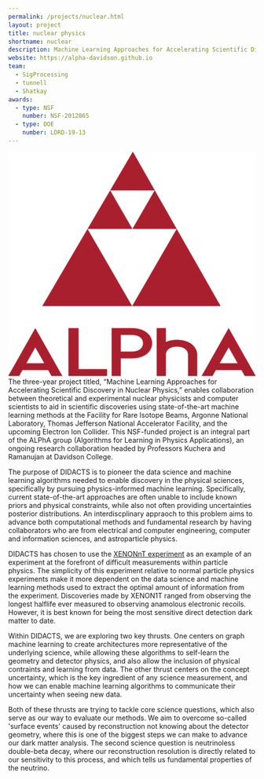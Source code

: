 ```yaml
---
permalink: /projects/nuclear.html
layout: project
title: nuclear physics
shortname: nuclear
description: Machine Learning Approaches for Accelerating Scientific Discovery in Nuclear Physics
website: https://alpha-davidson.github.io
team:
  - SigProcessing
  - tunnell
  - Shatkay
awards:
  - type: NSF
    number: NSF-2012865
  - type: DOE
    number: LDRD-19-13
---
```


![ALPhA logo](/assets/images/ALPhA_logo.png)The three-year project titled, “Machine Learning Approaches for Accelerating Scientific Discovery in Nuclear Physics,” enables collaboration between theoretical and experimental nuclear physicists and computer scientists to aid in scientific discoveries using state-of-the-art machine learning methods at the Facility for Rare Isotope Beams, Argonne National Laboratory, Thomas Jefferson National Accelerator Facility, and the upcoming Electron Ion Collider. This NSF-funded project is an integral part of the ALPhA group (Algorithms for Learning in Physics Applications), an ongoing research collaboration headed by Professors Kuchera and Ramanujan at Davidson College.

The purpose of DIDACTS is to pioneer the data science and machine learning algorithms needed to enable discovery in the physical sciences, specifically by pursuing physics-informed machine learning.  Specifically, current state-of-the-art approaches are often unable to include known priors and physical constraints, while also not often providing uncertainties posterior distributions.   An interdiscplinary appraoch to this problem aims to advance both computational methods and fundamental research by having collaborators who are from electrical and computer engineering, computer and information sciences, and astroparticle physics.

DIDACTS has chosen to use the [XENONnT experiment](https://xenonnt.org) as an example of an experiment at the forefront of difficult measurements within particle physics.  The simplicity of this experiment relative to normal particle physics experiments make it more dependent on the data science and machine learning methods used to extract the optimal amount of information from the experiment.  Discoveries made by XENON1T ranged from observing the longest halflife ever measured to observing anamolous electronic recoils.  However, it is best known for being the most sensitive direct detection dark matter to date.  

Within DIDACTS, we are exploring two key thrusts.  One centers on graph machine learning to create architectures more representative of the underlying science, while allowing these algorithms to self-learn the geometry and detector physics, and also allow the inclusion of physical contraints and learning from data.  The other thrust centers on the concept uncertainty, which is the key ingredient of any science measurement, and how we can enable machine learning algorithms to communicate their uncertainty when seeing new data.

Both of these thrusts are trying to tackle core science questions, which also serve as our way to evaluate our methods.  We aim to overcome so-called 'surface events' caused by reconstruction not knowing about the detector geometry, where this is one of the biggest steps we can make to advance our dark matter analysis.  The second science question is neutrinoless double-beta decay, where our reconstruction resolution is directly related to our sensitivity to this process, and which tells us fundamental properties of the neutrino.  
